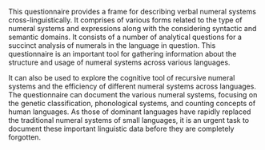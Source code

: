 This questionnaire provides a frame for describing verbal numeral systems cross-linguistically.
It comprises of various forms related to the type of numeral systems and expressions along with
the considering syntactic and semantic domains. It consists of a number of analytical questions
for a succinct analysis of numerals in the language in question. This questionnaire is an
important tool for gathering information about the structure and usage of numeral systems
across various languages.

It can also be used to explore the cognitive tool of recursive numeral systems and the
efficiency of different numeral systems across languages. The questionnaire can document the
various numeral systems, focusing on the genetic classification, phonological systems, and
counting concepts of human languages. As those of dominant languages have rapidly replaced
the traditional numeral systems of small languages, it is an urgent task to document these
important linguistic data before they are completely forgotten.


